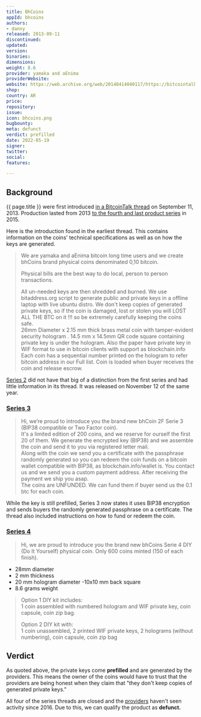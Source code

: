 ```yaml
---
title: BhCoins
appId: bhcoins
authors:
- danny
released: 2013-09-11
discontinued: 
updated: 
version: 
binaries: 
dimensions: 
weight: 8.6
provider: yamaka and aEnima
providerWebsite: 
website: https://web.archive.org/web/20140414040117/https://bitcointalk.org/index.php?topic=292223.0
shop: 
country: AR
price: 
repository: 
issue: 
icon: bhcoins.png
bugbounty: 
meta: defunct
verdict: prefilled
date: 2022-05-19
signer: 
twitter: 
social: 
features: 

---
```


## Background

{{ page.title }} were first introduced [in a BitcoinTalk thread](https://web.archive.org/web/20140414040117/https://bitcointalk.org/index.php?topic=292223.0) on September 11, 2013. Production lasted from 2013 [to the fourth and last product series](https://bitcointalk.org/index.php?topic=951699.0) in 2015.

Here is the introduction found in the earliest thread. This contains information on the coins' technical specifications as well as on how the keys are generated.

> We are yamaka and aEnima bitcoin long time users and we create bhCoins brand physical coins denominated 0,10 bitcoin.
>
> Physical bills are the best way to do local, person to person transactions.
>
> All un-needed keys are then shredded and burned. We use bitaddress.org script to generate public and private keys in a offline laptop with live ubuntu distro. We don't keep copies of generated private keys, so if the coin is damaged, lost or stolen you will LOST ALL THE BTC on it !!! so be extremely carefully keeping the coins safe.<br />
26mm Diameter x 2.15 mm thick brass metal coin with tamper-evident security hologram . 14.5 mm x 14.5mm QR code square containing private key is under the hologram. Also the paper have private key in WIF format to use in bitcoin clients with support as blockchain.info <br />
Each coin has a sequential number printed on the hologram to refer bitcoin address in our Full list. Coin is loaded when buyer receives the coin and release escrow.

[Series 2](https://bitcointalk.org/index.php?topic=331084.msg3551411#msg3551411) did not have that big of a distinction from the first series and had little information in its thread. It was released on November 12 of the same year.

### [Series 3](https://bitcointalk.org/index.php?topic=794678.0)

> Hi, we’re proud to introduce you the brand new bhCoin 2F Serie 3 (BIP38 compatible or Two Factor coin). <br />
It's a limited edition of 200 coins, and we reserve for ourself the first 20 of them. We generate the encrypted key (BIP38) and we assemble the coin and send it to you via registered letter mail. <br />
Along with the coin we send you a certificate with the passphrase randomly generated so you can redeem the coin funds on a bitcoin wallet compatible with BIP38, as blockchain.info/wallet is. You contact us and we send you a custom payment address. After receiving the payment we ship you asap. <br />
The coins are UNFUNDED. We can fund them if buyer send us the 0.1 btc for each coin.

While the key is still prefilled, Series 3 now states it uses BIP38 encryption and sends buyers the randomly generated passphrase on a certificate. The thread also included instructions on how to fund or redeem the coin.

### [Series 4](https://bitcointalk.org/index.php?topic=951699.0)

> Hi, we are proud to introduce you the brand new bhCoins Serie 4 DIY (Do It Yourself) physical coin. Only 600 coins minted (150 of each finish).
> 
  - 28mm diameter
  - 2 mm thickness
  - 20 mm hologram diameter
  -10x10 mm back square
  - 8.6 grams weight
>
> Option 1 DIY kit includes: <br />
  1 coin assembled with numbered hologram and WIF private key, coin capsule, coin zip bag.
>
> Option 2 DIY kit with: <br />
   1 coin unassembled, 2 printed WIF private keys, 2 holograms (without numbering), coin capsule, coin zip bag
   

## Verdict

As quoted above, the private keys come **prefilled** and are generated by the providers. This means the owner of the coins would have to trust that the providers are being honest when they claim that "they don't keep copies of generated private keys."

All four of the series threads are closed and the [providers](https://bitcointalk.org/index.php?action=profile;u=182174) haven't seen activity since 2016. Due to this, we can qualify the product as **defunct.**
